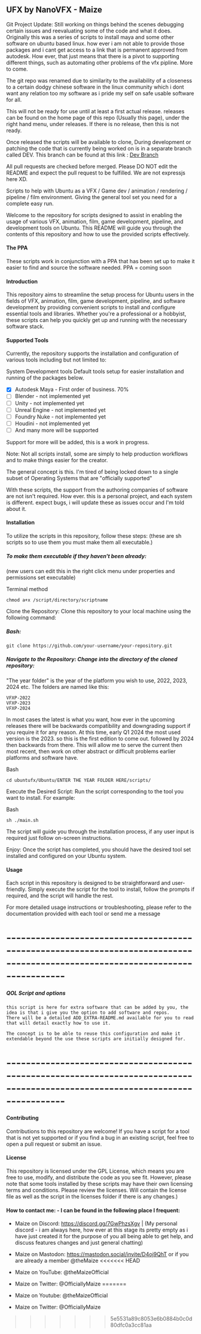 ## UFX by NanoVFX - Maize

Git Project Update: Still working on things behind the scenes debugging certain issues and reevaluating some of the code and what it does. Originally this was a series of scripts to install maya and some other software on ubuntu based linux. how ever i am not able to provide those packages and i cant get access to a link that is permanent approved from autodesk. How ever, that just means that there is a pivot to supporting different things, such as automating other problems of the vfx pipline. More to come. 

The git repo was renamed due to similarity to the availability of a closeness to a certain dodgy chinese software in the linux community which i dont want any relation too my software as i pride my self on safe usable software for all.

This will not be ready for use until at least a first actual release. releases can be found on the home page of this repo (Usually this page), under the right hand menu, under releases.
If there is no release, then this is not ready.

Once released the scripts will be available to clone, During development or patching the code that is currently being worked on is in a separate branch called DEV.
This branch can be found at this link : [Dev Branch](https://github.com/The-Maize/ubuntufx/tree/dev/)

All pull requests are checked before merged. Please DO NOT edit the README and expect the pull request to be fulfilled. We are not expressjs here XD.

Scripts to help with Ubuntu as a VFX / Game dev / animation / rendering / pipeline / film environment. Giving the general tool set you need for a complete easy run.

Welcome to the repository for scripts designed to assist in enabling the usage of various VFX, animation, film, game development, pipeline, and development tools on Ubuntu. This README will guide you through the contents of this repository and how to use the provided scripts effectively.

#### The PPA
These scripts work in conjunction with a PPA that has been set up to make it easier to find and source the software needed. 
PPA = coming soon

#### Introduction
This repository aims to streamline the setup process for Ubuntu users in the fields of VFX, animation, film, game development, pipeline, and software development by providing convenient scripts to install and configure essential tools and libraries. Whether you're a professional or a hobbyist, these scripts can help you quickly get up and running with the necessary software stack.

#### Supported Tools
Currently, the repository supports the installation and configuration of various tools including but not limited to:

System Development tools
Default tools setup for easier installation and running of the packages below.
- [x] Autodesk Maya - First order of business. 70%
- [ ] Blender - not implemented yet
- [ ] Unity - not implemented yet
- [ ] Unreal Engine - not implemented yet
- [ ] Foundry Nuke - not implemented yet
- [ ] Houdini - not implemented yet
- [ ] And many more will be supported

Support for more will be added, this is a work in progress.

Note: Not all scripts install, some are simply to help production workflows and to make things easier for the creator.

The general concept is this. I'm tired of being locked down to a single subset of Operating Systems that are "officially supported"

With these scripts, the support from the authoring companies of software are not isn't required. How ever. this is a personal project, and each system is different. expect bugs, i will update these as issues occur and I'm told about it.

#### Installation
To utilize the scripts in this repository, follow these steps: (these are sh scripts so to use them you must make them all executable.)

##### To make them executable if they haven't been already:
(new users can edit this in the right click menu under properties and permissions set executable)

Terminal method
```
chmod a+x /script/directory/scriptname
```

Clone the Repository: Clone this repository to your local machine using the following command:
##### Bash:

```
git clone https://github.com/your-username/your-repository.git
```

##### Navigate to the Repository: Change into the directory of the cloned repository:

"The year folder" is the year of the platform you wish to use, 2022, 2023, 2024 etc. The folders are named like this:
```
VFXP-2022
VFXP-2023
VFXP-2024
```
In most cases the latest is what you want, how ever in the upcoming releases there will be backwards compatibility and downgrading support if you require it for any reason. At this time, early Q1 2024 the most used version is the 2023. so this is the first edition to come out. followed by 2024 then backwards from there. This will allow me to serve the current then most recent, then work on other abstract or difficult problems earlier platforms and software have.

Bash
```
cd ubuntufx/Ubuntu/ENTER THE YEAR FOLDER HERE/scripts/
```
Execute the Desired Script: Run the script corresponding to the tool you want to install. For example:

Bash
```
sh ./main.sh
```

The script will guide you through the installation process, if any user input is required just follow on-screen instructions.

Enjoy: Once the script has completed, you should have the desired tool set installed and configured on your Ubuntu system.

#### Usage
Each script in this repository is designed to be straightforward and user-friendly. Simply execute the script for the tool to install, follow the prompts if required, and the script will handle the rest.

For more detailed usage instructions or troubleshooting, please refer to the documentation provided with each tool or send me a message

# ------------------------------------------------------------------------------------------------------------------------------ #

##### QOL Script and options
```
this script is here for extra software that can be added by you, the idea is that i give you the option to add software and repos. 
There will be a detailed ADD_EXTRA-README.md available for you to read that will detail exactly how to use it. 

The concept is to be able to reuse this configuration and make it extendable beyond the use these scripts are initially designed for.

```
# ------------------------------------------------------------------------------------------------------------------------------ #

#### Contributing
Contributions to this repository are welcome! If you have a script for a tool that is not yet supported or if you find a bug in an existing script, feel free to open a pull request or submit an issue.

#### License
This repository is licensed under the GPL License, which means you are free to use, modify, and distribute the code as you see fit. However, please note that some tools installed by these scripts may have their own licensing terms and conditions. Please review the licenses.
Will contain the license file as well as the script in the licenses folder if there is any changes.)

#### How to contact me: - I can be found in the following place I frequent:
- Maize on Discord: https://discord.gg/7GwPhzsXgv
| (My personal discord - i am always here, how ever at this stage its pretty empty as i have just created it for the purpose of you all being able to get help, and discuss features changes and just general chatting)

- Maize on Mastodon: https://mastodon.social/invite/D4oj9QhT or if you are already a member @theMaize
<<<<<<< HEAD
- Maize on YouTube: @theMaizeOfficial
- Maize on Twitter: @OfficiallyMaize
=======
- Maize on Youtube: @theMaizeOfficial
- Maize on Twitter: @OfficiallyMaize
>>>>>>> 5e5531a89c8053e6b0884b0c0d80dfc0a3cc81aa
